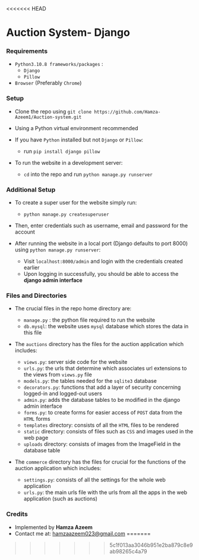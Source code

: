 <<<<<<< HEAD
# Auction System- Django

### Requirements

- `Python3.10.8 frameworks/packages` :
  - `Django`
  - `Pillow`
- `Browser` (Preferably `Chrome`)

### Setup

- Clone the repo using `git clone https://github.com/Hamza-Azeem1/Auction-system.git`

- Using a Python virtual environment recommended

- If you have `Python` installed but not `Django` or `Pillow`:

  - run `pip install django pillow`

- To run the website in a development server:
  - `cd` into the repo and run `python manage.py runserver`

### Additional Setup

- To create a super user for the website simply run:

  - `python manage.py createsuperuser`

- Then, enter credentials such as username, email and password for the account

- After running the website in a local port (Django defaults to port 8000) using `python manage.py runserver`:
  - Visit `localhost:8000/admin` and login with the credentials created earlier
  - Upon logging in successfully, you should be able to access the **django admin interface**

### Files and Directories

- The crucial files in the repo home directory are:

  - `manage.py` : the python file required to run the website
  - `db.mysql`: the website uses `mysql` database which stores the data in this file

- The `auctions` directory has the files for the auction application which includes:

  - `views.py`: server side code for the website
  - `urls.py`: the urls that determine which associates url extensions to the views from `views.py` file
  - `models.py`: the tables needed for the `sqlite3` database
  - `decorators.py`: functions that add a layer of security concerning logged-in and logged-out users
  - `admin.py`: adds the database tables to be modified in the django admin interface
  - `forms.py`: to create forms for easier access of `POST` data from the `HTML` forms
  - `templates` directory: consists of all the `HTML` files to be rendered
  - `static` directory: consists of files such as `CSS` and images used in the web page
  - `uploads` directory: consists of images from the ImageField in the database table

- The `commerce` directory has the files for crucial for the functions of the auction application which includes:

  - `settings.py`: consists of all the settings for the whole web application
  - `urls.py`: the main urls file with the urls from all the apps in the web application (such as auctions)

### Credits

- Implemented by **Hamza Azeem**
- Contact me at: <hamzaazeem023@gmail.com>
=======

>>>>>>> 5c1f013aa3046b951e2ba879c8e9ab98265c4a79
